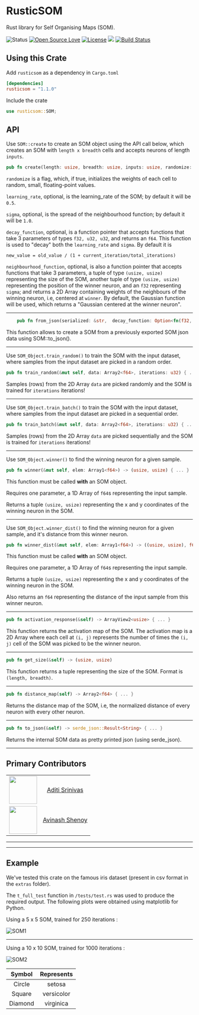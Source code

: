 # RusticSOM
Rust library for Self Organising Maps (SOM).

![Status](https://img.shields.io/badge/status-active-brightgreen.svg?style=flat)
[![Open Source Love](https://badges.frapsoft.com/os/v1/open-source.svg?v=103)]()
[![License](https://img.shields.io/badge/license-mit-brightgreen.svg?style=flat)](https://github.com/aditisrinivas97/rusticsom/blob/master/LICENSE)
[![](http://meritbadge.herokuapp.com/rusticsom)](https://crates.io/crates/rusticsom)
[![Build Status](https://travis-ci.org/avinashshenoy97/RusticSOM.svg?branch=master)](https://travis-ci.org/avinashshenoy97/RusticSOM)

## Using this Crate

Add `rusticsom` as a dependency in `Cargo.toml`

```toml
[dependencies]
rusticsom = "1.1.0"
```

Include the crate 

```rust
use rusticsom::SOM;
```

## API

Use `SOM::create` to create an SOM object using the API call below, which creates an SOM with `length x breadth` cells and accepts neurons of length `inputs`.

```rust
pub fn create(length: usize, breadth: usize, inputs: usize, randomize: bool, learning_rate: Option<f32>, sigma: Option<f32>, decay_function: Option<fn(f32, u32, u32) -> f64>, neighbourhood_function: Option<fn((usize, usize), (usize, usize), f32) -> Array2<f64>>) -> SOM { ... }
```

`randomize` is a flag, which, if true, initializes the weights of each cell to random, small, floating-point values.

`learning_rate`, optional, is the learning_rate of the SOM; by default it will be `0.5`.

`sigma`, optional, is the spread of the neighbourhood function; by default it will be `1.0`.

`decay_function`, optional, is a function pointer that accepts functions that take 3 parameters of types `f32, u32, u32`, and returns an `f64`. This function is used to "decay" both the `learning_rate` and `sigma`. By default it is

    new_value = old_value / (1 + current_iteration/total_iterations)

`neighbourhood_function`, optional, is also a function pointer that accepts functions that take 3 parameters, a tuple of type `(usize, usize)` representing the size of the SOM, another tuple of type `(usize, usize)` representing the position of the winner neuron, and an `f32` representing `sigma`; and returns a 2D Array containing weights of the neighbours of the winning neuron, i.e, centered at `winner`. By default, the Gaussian function will be used, which returns a "Gaussian centered at the winner neuron".

---

```rust
    pub fn from_json(serialized: &str,  decay_function: Option<fn(f32, u32, u32) -> f64>, neighbourhood_function: Option<fn((usize, usize), (usize, usize), f32) -> Array2<f64>>) -> serde_json::Result<SOM> { ... }
```

This function allows to create a SOM from a previously exported SOM json data using SOM::to_json().

---

Use `SOM_Object.train_random()` to train the SOM with the input dataset, where samples from the input dataset are picked in a random order.

```rust
pub fn train_random(&mut self, data: Array2<f64>, iterations: u32) { ... }
```

Samples (rows) from the 2D Array `data` are picked randomly and the SOM is trained for `iterations` iterations!

---

Use `SOM_Object.train_batch()` to train the SOM with the input dataset, where samples from the input dataset are picked in a sequential order.

```rust
pub fn train_batch(&mut self, data: Array2<f64>, iterations: u32) { ... }
```

Samples (rows) from the 2D Array `data` are picked sequentially and the SOM is trained for `iterations` iterations!

---

Use `SOM_Object.winner()` to find the winning neuron for a given sample.

```rust
pub fn winner(&mut self, elem: Array1<f64>) -> (usize, usize) { ... }
```

This function must be called **with** an SOM object. 

Requires one parameter, a 1D Array of `f64`s representing the input sample. 

Returns a tuple `(usize, usize)` representing the x and y coordinates of the winning neuron in the SOM.

---

Use `SOM_Object.winner_dist()` to find the winning neuron for a given sample, and it's distance from this winner neuron.

```rust
pub fn winner_dist(&mut self, elem: Array1<f64>) -> ((usize, usize), f64) { ... }
```

This function must be called **with** an SOM object. 

Requires one parameter, a 1D Array of `f64`s representing the input sample. 

Returns a tuple `(usize, usize)` representing the x and y coordinates of the winning neuron in the SOM.

Also returns an `f64` representing the distance of the input sample from this winner neuron.

---

```rust
pub fn activation_response(&self) -> ArrayView2<usize> { ... }
```

This function returns the activation map of the SOM. The activation map is a 2D Array where each cell at `(i, j)` represents the number of times the `(i, j)` cell of the SOM was picked to be the winner neuron.

---

```rust
pub fn get_size(&self) -> (usize, usize)
```

This function returns a tuple representing the size of the SOM. Format is `(length, breadth)`.

---

```rust
pub fn distance_map(self) -> Array2<f64> { ... }
```

Returns the distance map of the SOM, i.e, the normalized distance of every neuron with every other neuron.

---

```rust
pub fn to_json(&self) -> serde_json::Result<String> { ... }
```

Returns the internal SOM data as pretty printed json (using serde_json).

---
## Primary Contributors

|   |   |
|:-:|:-:|
| <img src="https://github.com/aditisrinivas97.png" width="75"> | [Aditi Srinivas](https://github.com/aditisrinivas97) |
| <img src="https://github.com/avinashshenoy97.png" width="75"> | [Avinash Shenoy](https://github.com/avinashshenoy97) |

---

---

## Example

We've tested this crate on the famous iris dataset (present in csv format in the `extras` folder).

The `t_full_test` function in `/tests/test.rs` was used to produce the required output. The following plots were obtained using matplotlib for Python.

Using a 5 x 5 SOM, trained for 250 iterations :

![SOM1](https://github.com/avinashshenoy97/RusticSOM/blob/master/extras/5x5_250iter_random.png)

---

Using a 10 x 10 SOM, trained for 1000 iterations :

![SOM2](https://github.com/avinashshenoy97/RusticSOM/blob/master/extras/10x10_1000iter_random.png)


| Symbol | Represents |
|:-:|:-:|
|Circle|setosa|
|Square|versicolor|
|Diamond|virginica|
